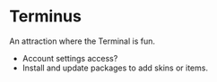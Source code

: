 # Terminus
An attraction where the Terminal is fun.
- Account settings access?
- Install and update packages to add skins or items.
